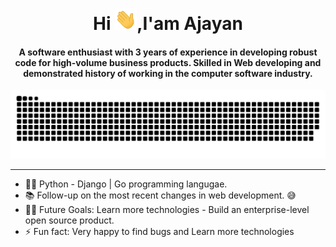 <div align="center">
<h1 align="center">Hi <img width="35" src="img/waving.gif">,I'am Ajayan</h1>
<h4 align="center">A software enthusiast with 3 years of experience in developing robust code for high-volume business products. Skilled in Web developing  and demonstrated history of working in the computer software industry.</h4>
</div>

<div align="center">
  <a href="https://github.com/developer-ajayan"><img src="img/grid-snake.svg" alt="Snake" /></a>
</div>

-----

- 👨‍💻 Python - Django | Go programming langugae.
- 📚 Follow-up on the most recent changes in web development. 😅
- 💪🏼 Future Goals: Learn more technologies - Build an enterprise-level open source product.
- ⚡ Fun fact: Very happy to find bugs and Learn more technologies
